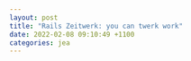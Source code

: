 ```yaml
---
layout: post
title: "Rails Zeitwerk: you can twerk work"
date: 2022-02-08 09:10:49 +1100
categories: jea
---
```


<sl-format-date  date="{{page.date}}"  month="long"  day="numeric"  year="numeric"></sl-format-date>
